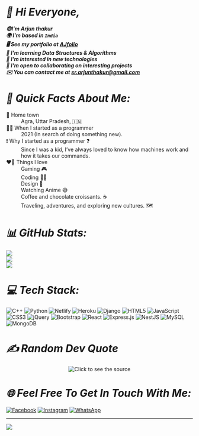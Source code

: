 # ***👋 Hi Everyone,***
***😎I’m Arjun thakur<br>🌍 I'm based in `India`<br>🖥️ See my portfolio at [AJfolio](https://arjun1thakur.github.io/Single-page-detail/)<br>🧠 I'm learning Data Structures & Algorithms<br>👀 I’m interested in new technologies<br>🤝 I'm open to collaborating on interesting projects<br>✉️ You can contact me at sr.arjunthakur@gmail.com***
# ***💫 Quick Facts About Me:***
<dl>
<dt>🏡 Home town</dt>
  <dd>Agra, Uttar Pradesh, 🇮🇳</dd>
<dt>👨‍💻 When I started as a programmer</dt>
  <dd>2021 (In search of doing something new).</dd>
<dt>❗ Why I started as a programmer ❓</dt>
  <dd>Since I was a kid, I’ve always loved to know how machines work and how it takes our commands.</dd>
<dt>❤️‍🔥 Things I love</dt>
  <dd>Gaming 🎮<br>
    Coding 👨‍💻 <br>
    Design 🎨 <br>
    Watching Anime 😅<br>
    Coffee and chocolate croissants. ☕   <br>
    Traveling, adventures, and exploring new cultures. 🗺️</dd>
</dl>

# ***📊 GitHub Stats:***
![](https://github-readme-stats.vercel.app/api?username=Arjun1thakur&theme=dark&hide_border=true&include_all_commits=false&count_private=false)<br/>
![](https://github-readme-streak-stats.herokuapp.com/?user=Arjun1thakur&theme=dark&hide_border=true)<br/>
![](https://github-readme-stats.vercel.app/api/top-langs/?username=Arjun1thakur&theme=dark&hide_border=true&include_all_commits=false&count_private=false&layout=compact)
# ***💻 Tech Stack:***
![C++](https://img.shields.io/badge/c++-%2300599C.svg?style=for-the-badge&logo=c%2B%2B&logoColor=white) ![Python](https://img.shields.io/badge/python-3670A0?style=for-the-badge&logo=python&logoColor=ffdd54) ![Netlify](https://img.shields.io/badge/netlify-%23000000.svg?style=for-the-badge&logo=netlify&logoColor=#00C7B7) ![Heroku](https://img.shields.io/badge/heroku-%23430098.svg?style=for-the-badge&logo=heroku&logoColor=white) ![Django](https://img.shields.io/badge/django-%23092E20.svg?style=for-the-badge&logo=django&logoColor=white) ![HTML5](https://img.shields.io/badge/html5-%23E34F26.svg?style=for-the-badge&logo=html5&logoColor=white) ![JavaScript](https://img.shields.io/badge/javascript-%23323330.svg?style=for-the-badge&logo=javascript&logoColor=%23F7DF1E) ![CSS3](https://img.shields.io/badge/css3-%231572B6.svg?style=for-the-badge&logo=css3&logoColor=white) ![jQuery](https://img.shields.io/badge/jquery-%230769AD.svg?style=for-the-badge&logo=jquery&logoColor=white) ![Bootstrap](https://img.shields.io/badge/bootstrap-%23563D7C.svg?style=for-the-badge&logo=bootstrap&logoColor=white) ![React](https://img.shields.io/badge/react-%2320232a.svg?style=for-the-badge&logo=react&logoColor=%2361DAFB) ![Express.js](https://img.shields.io/badge/express.js-%23404d59.svg?style=for-the-badge&logo=express&logoColor=%2361DAFB) ![NestJS](https://img.shields.io/badge/nestjs-%23E0234E.svg?style=for-the-badge&logo=nestjs&logoColor=white) ![MySQL](https://img.shields.io/badge/mysql-%2300f.svg?style=for-the-badge&logo=mysql&logoColor=white) ![MongoDB](https://img.shields.io/badge/MongoDB-%234ea94b.svg?style=for-the-badge&logo=mongodb&logoColor=white)

# ***✍️ Random Dev Quote***
<div align="center">
		<img src="https://quotes-github-readme.vercel.app/api?type=horizontal&theme=radical" alt="Click to see the source" width=auto height=auto>
</div>

# ***🌐 Feel Free To Get In Touch With Me:***
[![Facebook](https://img.shields.io/badge/Facebook-%231877F2.svg?style=for-the-badge&logo=Facebook&logoColor=white)](https://www.facebook.com/A.arjunthakur1/) 
[![Instagram](https://img.shields.io/badge/Instagram-%23E4405F.svg?style=for-the-badge&logo=Instagram&logoColor=white)](https://www.instagram.com/aj_ajju_thakur/)
[![WhatsApp](https://img.shields.io/badge/WhatsApp-25D366?style=for-the-badge&logo=whatsapp&logoColor=white)](https://wa.me/8433075934?text=Hii)

---
[![](https://visitcount.itsvg.in/api?id=Arjun1thakur&icon=5&color=6)](https://visitcount.itsvg.in)
